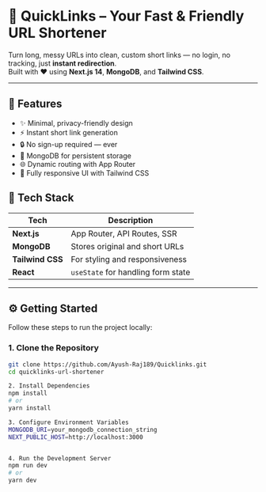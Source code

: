 # 🔗 QuickLinks – Your Fast & Friendly URL Shortener

Turn long, messy URLs into clean, custom short links — no login, no tracking, just **instant redirection**.  
Built with ❤️ using **Next.js 14**, **MongoDB**, and **Tailwind CSS**.

---

## 🚀 Features

- ✨ Minimal, privacy-friendly design  
- ⚡ Instant short link generation  
- 🔒 No sign-up required — ever  
- 📁 MongoDB for persistent storage  
- 🌐 Dynamic routing with App Router  
- 🎨 Fully responsive UI with Tailwind CSS


## 🧩 Tech Stack

| Tech        | Description                          |
|-------------|--------------------------------------|
| **Next.js**     | App Router, API Routes, SSR         |
| **MongoDB**     | Stores original and short URLs       |
| **Tailwind CSS**| For styling and responsiveness       |
| **React**       | `useState` for handling form state   |

---

## ⚙️ Getting Started

Follow these steps to run the project locally:

### 1. Clone the Repository

```bash
git clone https://github.com/Ayush-Raj189/Quicklinks.git
cd quicklinks-url-shortener

2. Install Dependencies
npm install
# or
yarn install

3. Configure Environment Variables
MONGODB_URI=your_mongodb_connection_string
NEXT_PUBLIC_HOST=http://localhost:3000


4. Run the Development Server
npm run dev
# or
yarn dev
